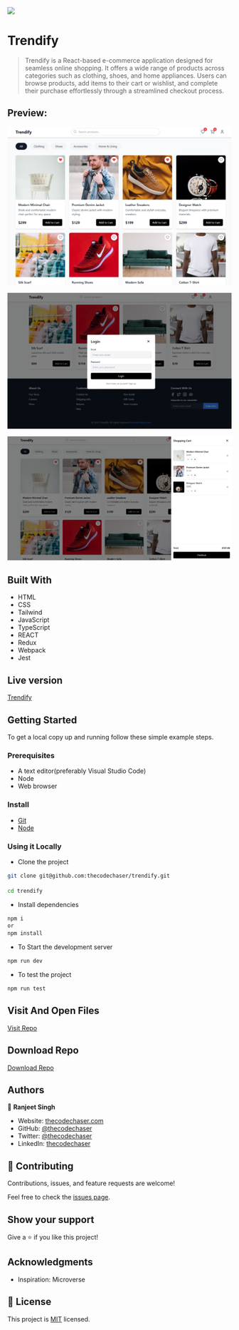 ![](https://img.shields.io/badge/thecodechaser-blueviolet)

# Trendify

> Trendify is a React-based e-commerce application designed for seamless online shopping. It offers a wide range of products across categories such as clothing, shoes, and home appliances. Users can browse products, add items to their cart or wishlist, and complete their purchase effortlessly through a streamlined checkout process.

## Preview:

![screenshot](./public/images/previews/preview1.png)

![screenshot](./public/images/previews/preview2.png)

![screenshot](./public/images/previews/preview3.png)

## Built With

- HTML
- CSS
- Tailwind
- JavaScript
- TypeScript
- REACT
- Redux
- Webpack
- Jest

## Live version

[Trendify](https://trendify-codechaser.netlify.app/)

## Getting Started

To get a local copy up and running follow these simple example steps.

### Prerequisites
- A text editor(preferably Visual Studio Code)
- Node
- Web browser

### Install
- [Git](https://git-scm.com/downloads)
- [Node](https://nodejs.org/en/download/)

### Using it Locally

- Clone the project

```bash 
git clone git@github.com:thecodechaser/trendify.git

cd trendify
```

- Install dependencies

```bash
npm i 
or
npm install
```
- To Start the development server
```bash
npm run dev
```

- To test the project
```bash
npm run test
```


## Visit And Open Files

[Visit Repo](https://github.com/thecodechaser/trendify)

## Download Repo

[Download Repo](https://github.com/thecodechaser/trendify/archive/refs/heads/main.zip)

## Authors

👤 **Ranjeet Singh**

- Website: [thecodechaser.com](https://thecodechaser.com)
- GitHub: [@thecodechaser](https://github.com/thecodechaser)
- Twitter: [@thecodechaser](https://twitter.com/thecodechaser)
- LinkedIn: [thecodechaser](https://linkedin.com/in/thecodechaser)

## 🤝 Contributing

Contributions, issues, and feature requests are welcome!

Feel free to check the [issues page](https://github.com/thecodechaser/trendify/issues).

## Show your support

Give a ⭐️ if you like this project!

## Acknowledgments

- Inspiration: Microverse

## 📝 License

This project is [MIT](./LICENSE.md) licensed.

